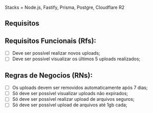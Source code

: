 Stacks = Node.js, Fastify, Prisma, Postgre, Cloudflare R2

## Requisitos

## Requisitos Funcionais (Rfs):
- [ ] Deve ser possível realizar novos uploads;
- [ ] Deve ser possivel visualizar os últimos 5 uploads realizados;

## Regras de Negocios (RNs):
- [ ] Os uploads devem ser removidos automaticamente após 7 dias;
- [ ] Só deve ser possível visualizar uploads não expirados;
- [ ] Só deve ser possível realizar upload de arquivos seguros;
- [ ] Só deve ser possível upload de arquivos até 1gb cada;
